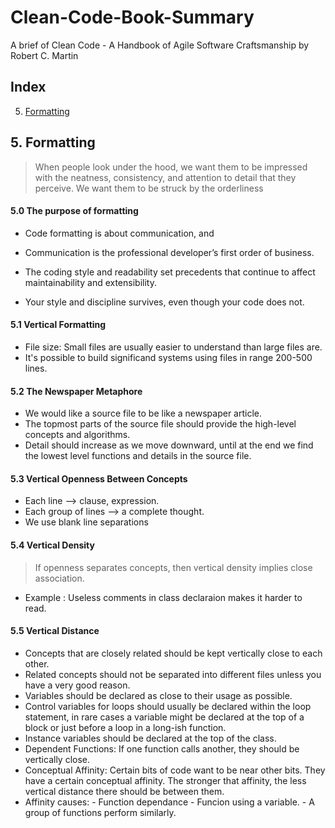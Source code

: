 # Clean-Code-Book-Summary
A brief of Clean Code - A Handbook of Agile Software Craftsmanship by Robert C. Martin

## Index 
5. [Formatting](#Formatting)

## 5. Formatting 
>When people look under the hood, we want them to be impressed with the neatness, consistency,
and attention to detail that they perceive. We want them to be struck by the
orderliness

#### 5.0 The purpose of formatting 
   - Code formatting is about communication, and
   - Communication is the professional developer’s first order of business.

   - The coding style and readability set precedents that continue to
      affect maintainability and extensibility.

   - Your style and discipline survives, even though your code does not.

#### 5.1 Vertical Formatting 
   - File size: Small files are usually easier to understand than large files are.
   - It's possible to build significand systems using files in range 200-500 lines.
    
#### 5.2 The Newspaper Metaphore
   - We would like a source file to be like a newspaper article.
   - The topmost parts of the source file should provide the high-level concepts and algorithms.
   - Detail should increase as we move downward, until at the end
      we find the lowest level functions and details in the source file.
    
#### 5.3 Vertical Openness Between Concepts
   - Each line --> clause, expression.
   - Each group of lines --> a complete thought.
   - We use blank line separations 

#### 5.4 Vertical Density
> If openness separates concepts, then vertical density implies close association.
   - Example : Useless comments in class declaraion makes it harder to read.

#### 5.5 Vertical Distance 
   - Concepts that are closely related should be kept vertically close to each other.
   - Related concepts should not be separated into different files unless you have a very good
     reason.
   - Variables should be declared as close to their usage as possible.
   - Control variables for loops should usually be declared within the loop statement, 
     in rare cases a variable might be declared at the top of a block or just before a loop in a
     long-ish function.
   - Instance variables should be declared at the top of the class.
   - Dependent Functions: If one function calls another, they should be vertically close.
   - Conceptual Affinity: Certain bits of code want to be near other bits. They have a certain
     conceptual affinity. The stronger that affinity, the less vertical distance there should 
     be between them.
   - Affinity causes:
            - Function dependance 
            - Funcion using a variable.
            - A group of functions perform similarly.

 

